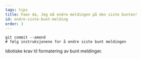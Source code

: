 ```yaml
---
tags: tips
title: Faen da, Jeg må endre meldingen på den siste bunten! 
id: endre-siste-bunt-melding
order: 3
---
```

```git
git commit --amend
# følg instruksjonene for å endre siste bunt meldingen
```

Idiotiske krav til formatering av bunt meldinger. 